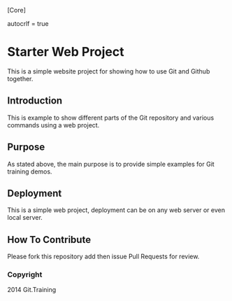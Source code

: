 [Core]

autocrlf = true

# Starter Web Project

This is a simple website project for showing how to use Git and Github together.

## Introduction

This is example to show different parts of the Git repository and various commands using a web project.

## Purpose

As stated above, the main purpose is to provide simple examples for Git training demos.

## Deployment

This is a simple web project, deployment can be on any web server or even local server.

## How To Contribute

Please fork this repository add then issue Pull Requests for review.

### Copyright

2014 Git.Training